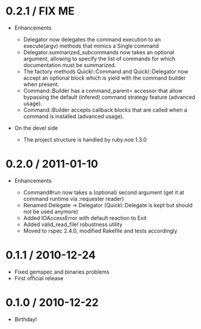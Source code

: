 # 0.2.1 / FIX ME

* Enhancements

  * Delegator now delegates the command execution to an execute(argv) methods
    that mimics a Single command
  * Delegator.summarized_subcommands now takes an optional argument, allowing
    to specify the list of commands for which documentation must be summarized. 
  * The factory methods Quickl::Command and Quickl::Delegator now accept an 
    optional block which is yield with the command builder when present.
  * Command::Builder has a command_parent= accessor that allow bypassing the
    default (infered) command strategy feature (advanced usage).
  * Command::Builder accepts callback blocks that are called when a command is 
    installed (advanced usage).

* On the devel side

  * The project structure is handled by ruby.noe 1.3.0

# 0.2.0 / 2011-01-10

* Enhancements

  * Command#run now takes a (optional) second argument (get it at command runtime via :requester reader)
  * Renamed Delegate -> Delegator (Quickl::Delegate is kept but should not be used anymore)
  * Added IOAccessError with default reaction to Exit
  * Added valid_read_file! robustness utility
  * Moved to rspec 2.4.0, modified Rakefile and tests accordingly  

# 0.1.1 / 2010-12-24

* Fixed gemspec and binaries problems
* First official release

# 0.1.0 / 2010-12-22

* Birthday!

